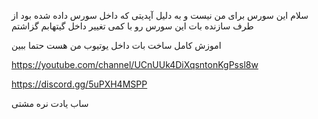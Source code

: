 سلام این سورس برای من نیست و به دلیل آپدیتی که داخل سورس داده شده بود از طرف سازنده بات این سورس رو با کمی تغییر داخل گیتهابم گزاشتم 

اموزش کامل ساخت بات داخل یوتیوب من هست حتما ببین

https://youtube.com/channel/UCnUUk4DiXqsntonKgPssl8w


https://discord.gg/5uPXH4MSPP

ساب یادت نره مشتی 
